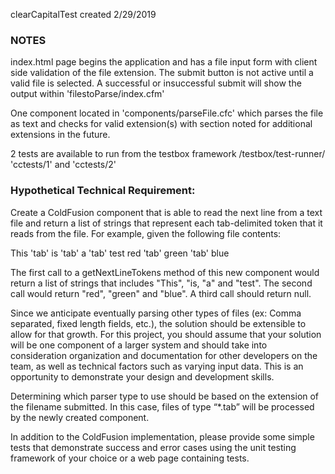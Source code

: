 clearCapitalTest
created 2/29/2019

### NOTES

index.html page begins the application and has a file input form with client side validation of the file extension.
The submit button is not active until a valid file is selected.
A successful or insuccessful submit will show the output within 'filestoParse/index.cfm'

One component located in 'components/parseFile.cfc' which parses the file as text and checks for valid extension(s) with section noted for additional extensions in the future.

2 tests are available to run from the testbox framework /testbox/test-runner/  'cctests/1' and 'cctests/2' 


 ### Hypothetical Technical Requirement:

Create a ColdFusion component that is able to read the next line from a text file and return a list of strings that represent each tab-delimited token that it reads from the file.  For example, given the following file contents:

This 'tab' is 'tab' a 'tab' test
red 'tab' green 'tab' blue

The first call to a getNextLineTokens method of this new component would return a list of strings that includes "This", "is, "a" and "test".  The second call would return "red", "green" and "blue".  A third call should return null.

Since we anticipate eventually parsing other types of files (ex: Comma separated, fixed length fields, etc.), the solution should be extensible to allow for that growth.  For this project, you should assume that your solution will be one component of a larger system and should take into consideration organization and documentation for other developers on the team, as well as technical factors such as varying input data.  This is an opportunity to demonstrate your design and development skills.

Determining which parser type to use should be based on the extension of the filename submitted.  In this case, files of type “*.tab” will be processed by the newly created component.

In addition to the ColdFusion implementation, please provide some simple tests that demonstrate success and error cases using the unit testing framework of your choice or a web page containing tests.
